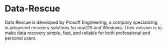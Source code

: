 # Data-Rescue
Data Rescue is developed by Prosoft Engineering, a company specializing in advanced recovery solutions for macOS and Windows.   Their mission is to make data recovery simple, fast, and reliable for both professional and personal users.
